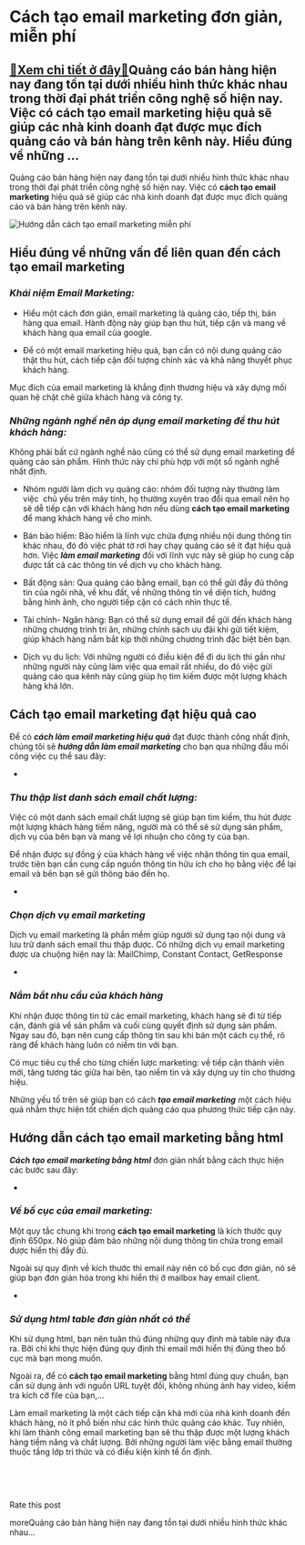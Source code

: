 Cách tạo email marketing đơn giản, miễn phí
===========================================

[:gift:Xem chi tiết ở đây:gift:](https://hddtvn.com/cach-tao-email-marketing-don-gian-mien-phi/)Quảng cáo bán hàng hiện nay đang tồn tại dưới nhiều hình thức khác nhau trong thời đại phát triển công nghệ số hiện nay. Việc có cách tạo email marketing hiệu quả sẽ giúp các nhà kinh doanh đạt được mục đích quảng cáo và bán hàng trên kênh này. Hiểu đúng về những …
-------------------------------------------------------------------------------------------------------------------------------------------------------------------------------------------------------------------------------------------------------------------------

Quảng cáo bán hàng hiện nay đang tồn tại dưới nhiều hình thức khác nhau trong thời đại phát triển công nghệ số hiện nay. Việc có **cách tạo email marketing** hiệu quả sẽ giúp các nhà kinh doanh đạt được mục đích quảng cáo và bán hàng trên kênh này.


![Hướng dẫn cách tạo email marketing miễn phí](https://hddtvn.com/wp-content/uploads/2021/01/hand-female-using-laptop-computer-sending-e-mail-message-with-email-address-symbol-envelope-icon-online-marketing_1484-2222.jpg)


Hiểu đúng về những vấn đề liên quan đến cách tạo email marketing
----------------------------------------------------------------


### ***Khái niệm Email Marketing:***




* Hiểu một cách đơn giản, email marketing là quảng cáo, tiếp thị, bán hàng qua email. Hành động này giúp bạn thu hút, tiếp cận và mang về khách hàng qua email của google.

* Để có một email marketing hiệu quả, bạn cần có nội dung quảng cáo thật thu hút, cách tiếp cận đối tượng chính xác và khả năng thuyết phục khách hàng.



Mục đích của email marketing là khẳng định thương hiệu và xây dựng mối quan hệ chặt chẽ giữa khách hàng và công ty.


### ***Những ngành nghề nên áp dụng email marketing để thu hút khách hàng:***


Không phải bất cứ ngành nghề nào cũng có thể sử dụng email marketing để quảng cáo sản phẩm. Hình thức này chỉ phù hợp với một số ngành nghề nhất định.




* Nhóm người làm dịch vụ quảng cáo: nhóm đối tượng này thường làm việc  chủ yếu trên máy tính, họ thường xuyên trao đổi qua email nên họ sẽ dễ tiếp cận với khách hàng hơn nếu dùng **cách tạo email marketing** để mang khách hàng về cho mình.





* Bán bảo hiểm: Bảo hiểm là lĩnh vực chứa đựng nhiều nội dung thông tin khác nhau, đó đó việc phát tờ rơi hay chạy quảng cáo sẽ ít đạt hiệu quả hơn. Việc ***làm email marketing*** đối với lĩnh vực này sẽ giúp họ cung cấp được tất cả các thông tin về dịch vụ cho khách hàng.

* Bất động sản: Qua quảng cáo bằng email, bạn có thể gửi đầy đủ thông tin của ngôi nhà, về khu đất, về những thông tin về diện tích, hướng bằng hình ảnh, cho người tiếp cận có cách nhìn thực tế.

* Tài chính- Ngân hàng: Bạn có thể sử dụng email để gửi đến khách hàng những chương trình tri ân, những chính sách ưu đãi khi gửi tiết kiệm, giúp khách hàng nắm bắt kịp thời những chương trình đặc biệt bên bạn.

* Dịch vụ du lịch: Với những người có điều kiện để đi du lịch thì gần như những người này cũng làm việc qua email rất nhiều, do đó việc gửi quảng cáo qua kênh này cũng giúp họ tìm kiếm được một lượng khách hàng khá lớn.



Cách tạo email marketing đạt hiệu quả cao
-----------------------------------------


Để có ***cách làm email marketing hiệu quả*** đạt được thành công nhất định, chúng tôi sẽ ***hướng dẫn làm email marketing*** cho bạn qua những đầu mối công việc cụ thể sau đây:




* 
### ***Thu thập list danh sách email chất lượng:***






Việc có một danh sách email chất lượng sẽ giúp bạn tìm kiếm, thu hút được một lượng khách hàng tiềm năng, người mà có thể sẽ sử dụng sản phẩm, dịch vụ của bên bạn và mang về lợi nhuận cho công ty của bạn.


Để nhận được sự đồng ý của khách hàng về việc nhận thông tin qua email, trước tiên bạn cần cung cấp nguồn thông tin hữu ích cho họ bằng việc để lại email và bên bạn sẽ gửi thông báo đến họ.




* 
### ***Chọn dịch vụ email marketing***






Dịch vụ email marketing là phần mềm giúp người sử dụng tạo nội dung và lưu trữ danh sách email thu thập được. Có những dịch vụ email marketing được ưa chuộng hiện nay là: MailChimp, Constant Contact, GetResponse




* 
### ***Nắm bắt nhu cầu của khách hàng***






Khi nhận được thông tin từ các email marketing, khách hàng sẽ đi từ tiếp cận, đánh giá về sản phẩm và cuối cùng quyết định sử dụng sản phẩm. Ngay sau đó, bạn nên cung cấp thông tin sau khi bán một cách cụ thể, rõ ràng để khách hàng luôn có niềm tin với bạn.


Có mục tiêu cụ thể cho từng chiến lược marketing: về tiếp cận thành viên mới, tăng tương tác giữa hai bên, tạo niềm tin và xây dựng uy tín cho thương hiệu.


Những yếu tố trên sẽ giúp bạn có cách ***tạo email marketing*** một cách hiệu quả nhằm thực hiện tốt chiến dịch quảng cáo qua phương thức tiếp cận này.


Hướng dẫn cách tạo email marketing bằng html
--------------------------------------------


***Cách tạo email marketing bằng html*** đơn giản nhất bằng cách thực hiện các bước sau đây:




* 
### ***Về bố cục của email marketing:***






Một quy tắc chung khi trong **cách tạo email marketing** là kích thước quy định 650px. Nó giúp đảm bảo những nội dung thông tin chứa trong email được hiển thị đầy đủ.


Ngoài sự quy định về kích thước thì email này nên có bố cục đơn giản, nó sẽ giúp bạn đơn giản hóa trong khi hiển thị ở mailbox hay email client.




* 
### ***Sử dụng html table đơn giản nhất có thể***






Khi sử dụng html, bạn nên tuân thủ đúng những quy định mà table này đưa ra. Bởi chỉ khi thực hiện đúng quy định thì email mới hiển thị đúng theo bố cục mà bạn mong muốn.


Ngoài ra, để có **cách tạo email marketing** bằng html đúng quy chuẩn, bạn cần sử dụng ảnh với nguồn URL tuyệt đối, không nhúng ảnh hay video, kiểm tra kích cỡ file của bạn,…


Làm email marketing là một cách tiếp cận khá mới của nhà kinh doanh đến khách hàng, nó ít phổ biến như các hình thức quảng cáo khác. Tuy nhiên, khi làm thành công email marketing bạn sẽ thu thập được một lượng khách hàng tiềm năng và chất lượng. Bởi những người làm việc bằng email thường thuộc tầng lớp tri thức và có điều kiện kinh tế ổn định.


 


 








































Rate this post


moreQuảng cáo bán hàng hiện nay đang tồn tại dưới nhiều hình thức khác nhau…

